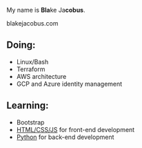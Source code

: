 My name is **Bla**ke Ja**cobus**.

blakejacobus.com

## Doing:
- Linux/Bash
- Terraform
- AWS architecture
- GCP and Azure identity management

## Learning:
- Bootstrap
- [HTML/CSS/JS](../blakjac.com/) for front-end development
- [Python](../particlepatrol.com/) for back-end development

<!---
LordBatwing/LordBatwing is a ✨ special ✨ repository because its `README.md` (this file) appears on your GitHub profile.
You can click the Preview link to take a look at your changes.
--->
